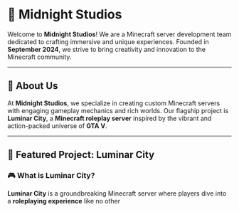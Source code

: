 # 🌙 Midnight Studios

Welcome to **Midnight Studios**! We are a Minecraft server development team dedicated to crafting immersive and unique experiences. Founded in **September 2024**, we strive to bring creativity and innovation to the Minecraft community.  

---

## 🌟 About Us  
At **Midnight Studios**, we specialize in creating custom Minecraft servers with engaging gameplay mechanics and rich worlds. Our flagship project is **Luminar City**, a **Minecraft roleplay server** inspired by the vibrant and action-packed universe of **GTA V**.

---

## 🚀 Featured Project: Luminar City  
### 🎮 What is Luminar City?  
**Luminar City** is a groundbreaking Minecraft server where players dive into a **roleplaying experience** like no other
